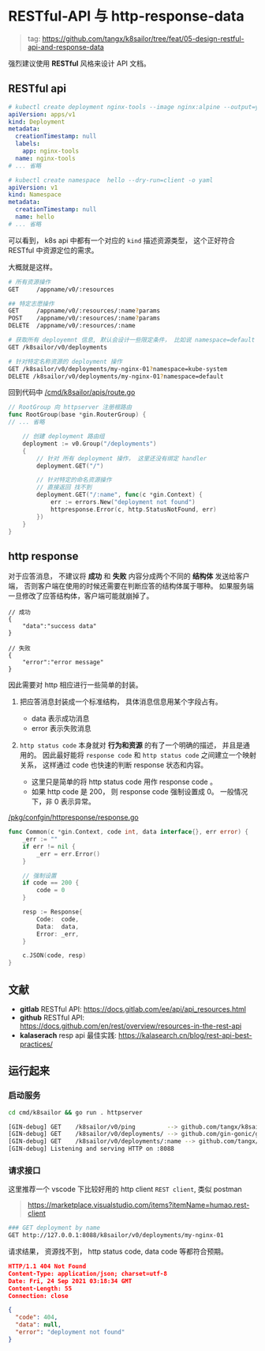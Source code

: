 # RESTful-API 与 http-response-data

> tag: https://github.com/tangx/k8sailor/tree/feat/05-design-restful-api-and-response-data

强烈建议使用 **RESTful** 风格来设计 API 文档。


## RESTful api

```yaml
# kubectl create deployment nginx-tools --image nginx:alpine --output=yaml --dry-run=client
apiVersion: apps/v1
kind: Deployment
metadata:
  creationTimestamp: null
  labels:
    app: nginx-tools
  name: nginx-tools
# ... 省略

# kubectl create namespace  hello --dry-run=client -o yaml
apiVersion: v1
kind: Namespace
metadata:
  creationTimestamp: null
  name: hello
# ... 省略
```

可以看到， k8s api 中都有一个对应的 `kind` 描述资源类型， 这个正好符合 RESTful 中资源定位的需求。

大概就是这样。

```bash
# 所有资源操作
GET     /appname/v0/:resources

## 特定志愿操作
GET     /appname/v0/:resources/:name?params
POST    /appname/v0/:resources/:name?params
DELETE  /appname/v0/:resources/:name
```

```bash
# 获取所有 deployemnt 信息, 默认会设计一些限定条件， 比如说 namespace=default
GET /k8sailor/v0/deployments

# 针对特定名称资源的 deployment 操作
GET /k8sailor/v0/deployments/my-nginx-01?namespace=kube-system
DELETE /k8sailor/v0/deployments/my-nginx-01?namespace=default
```

回到代码中 [/cmd/k8sailor/apis/route.go](/cmd/k8sailor/apis/route.go)

```go
// RootGroup 向 httpserver 注册根路由
func RootGroup(base *gin.RouterGroup) {
// ... 省略

	// 创建 deployment 路由组
	deployment := v0.Group("/deployments")
	{
		// 针对 所有 deployment 操作， 这里还没有绑定 handler
		deployment.GET("/")

		// 针对特定的命名资源操作
		// 直接返回 找不到
		deployment.GET("/:name", func(c *gin.Context) {
			err := errors.New("deployment not found")
			httpresponse.Error(c, http.StatusNotFound, err)
		})
	}
}
```

## http response

对于应答消息， 不建议将 **成功** 和 **失败** 内容分成两个不同的 **结构体** 发送给客户端， 否则客户端在使用的时候还需要在判断应答的结构体属于哪种。 如果服务端一旦修改了应答结构体，客户端可能就崩掉了。

```json5
// 成功
{
    "data":"success data"
}

// 失败
{
    "error":"error message"
}
```

因此需要对 http 相应进行一些简单的封装。

1. 把应答消息封装成一个标准结构， 具体消息信息用某个字段占有。
    + data 表示成功消息
    + error 表示失败消息

2. `http status code` 本身就对 **行为和资源** 的有了一个明确的描述， 并且是通用的。 因此最好能将 `response code` 和 `http status code` 之间建立一个映射关系， 这样通过 code 也快速的判断 response 状态和内容。
    + 这里只是简单的将 http status code 用作 response code 。
    + 如果 http code 是 200， 则 response code 强制设置成 0。 一般情况下，非 0 表示异常。

[/pkg/confgin/httpresponse/response.go](/pkg/confgin/httpresponse/response.go)

```go
func Common(c *gin.Context, code int, data interface{}, err error) {
	_err := ""
	if err != nil {
		_err = err.Error()
	}

	// 强制设置
	if code == 200 {
		code = 0
	}

	resp := Response{
		Code:  code,
		Data:  data,
		Error: _err,
	}

	c.JSON(code, resp)
}
```

## 文献

+ **gitlab** RESTful API: https://docs.gitlab.com/ee/api/api_resources.html
+ **github** RESTful API: https://docs.github.com/en/rest/overview/resources-in-the-rest-api
+ **kalaserach** resp api 最佳实践: https://kalasearch.cn/blog/rest-api-best-practices/


## 运行起来

### 启动服务
```bash
cd cmd/k8sailor && go run . httpserver

[GIN-debug] GET    /k8sailor/v0/ping         --> github.com/tangx/k8sailor/cmd/k8sailor/apis.RootGroup.func1 (3 handlers)
[GIN-debug] GET    /k8sailor/v0/deployments/ --> github.com/gin-gonic/gin.CustomRecoveryWithWriter.func1 (2 handlers)
[GIN-debug] GET    /k8sailor/v0/deployments/:name --> github.com/tangx/k8sailor/cmd/k8sailor/apis.RootGroup.func2 (3 handlers)
[GIN-debug] Listening and serving HTTP on :8088

```

### 请求接口

这里推荐一个 vscode 下比较好用的 http client `REST client`, 类似 postman

> https://marketplace.visualstudio.com/items?itemName=humao.rest-client

```bash
### GET deployment by name
GET http://127.0.0.1:8088/k8sailor/v0/deployments/my-nginx-01
```

请求结果， 资源找不到， http status code, data code 等都符合预期。

```json
HTTP/1.1 404 Not Found
Content-Type: application/json; charset=utf-8
Date: Fri, 24 Sep 2021 03:18:34 GMT
Content-Length: 55
Connection: close

{
  "code": 404,
  "data": null,
  "error": "deployment not found"
}
```

